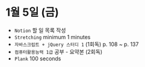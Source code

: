 # 1월 5일 (금)

- `Notion` 할 일 목록 작성
- `Stretching` minimum 1 minutes
- `자바스크립트 + jQuery 스터디 1` (1회독) p. 108 ~ p. 137
- `컴퓨터활용능력 1급` 공부 - 요약본 (2회독)
- `Plank` 100 seconds
